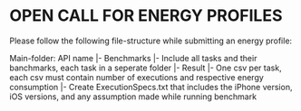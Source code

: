 # OPEN CALL FOR ENERGY PROFILES

Please follow the following file-structure while submitting an energy profile:

Main-folder: API name
  |- Benchmarks
      |- Include all tasks and their banchmarks, each task in a seperate folder
  |- Result
      |- One csv per task, each csv must contain number of executions and respective energy consumption
  |- Create ExecutionSpecs.txt that includes the iPhone version, iOS versions, and any assumption made while running benchmark

